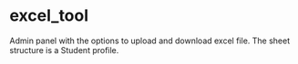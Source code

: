 # excel_tool
Admin panel with the options to upload and download excel file. The sheet structure is a Student profile.

